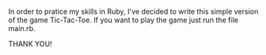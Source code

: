 In order to pratice my skills in Ruby, I've decided to write this simple version of the game Tic-Tac-Toe.
If you want to play the game just run the file main.rb.

THANK YOU!
